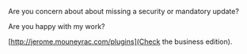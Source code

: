 Are you concern about about missing a security or mandatory update?

Are you happy with my work?

[http://jerome.mouneyrac.com/plugins](Check the business edition).